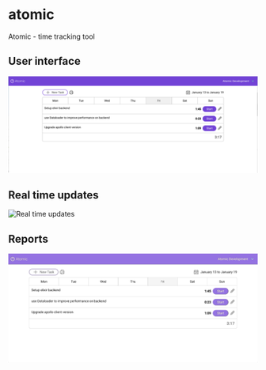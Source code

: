 # atomic
Atomic - time tracking tool

## User interface
![Atomic User Interface](/img/atomic-ui.png)

## Real time updates
![Real time updates](/img/atomic-subscription.gif)

## Reports
![Reports](/img/reports.gif)


